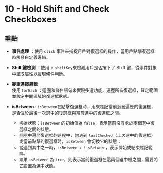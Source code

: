 # 10 - Hold Shift and Check Checkboxes
## 重點

- **事件處理** ：使用 `click` 事件來捕捉用戶對復選框的操作，當用戶點擊復選框時觸發自定義邏輯。

-  **Shift 鍵檢測** ：使用 `e.shiftKey`來檢測用戶是否按下了 Shift 鍵，從事件對象中讀取屬性以實現條件判斷。

-  **範圍選擇邏輯**  
   使用 `forEach` ：迴圈和條件語句來實現多選功能，遍歷所有復選框，確定範圍並設定中間區域的復選框狀態。
- **isBetween** : `isBetween`在點擊復選框時，用來標記當前迴圈遍歷的復選框，是否位於最後一次選中的復選框與當前選中的復選框之間。
  - 初始狀態：`isBetween` 的初始值為 `false`，表示當前沒有處於兩個選中復選框之間的狀態。
  - 迴圈中遍歷復選框的過程中，當遇到 `lastChecked`（上次選中的復選框）或當前點擊的復選框時，`isBetween` 會切換它的狀態：
   - 當遇到其中之一時，`isBetween = !isBetween`，表示開始或結束標記範圍。
   - 如果 `isBetween` 為 `true`，則表示當前復選框在這兩個選中框之間，需要將它設置為選中狀態。